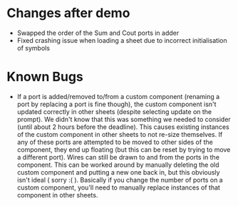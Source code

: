 # Changes after demo
- Swapped the order of the Sum and Cout ports in adder
- Fixed crashing issue when loading a sheet due to incorrect initialisation of symbols

# Known Bugs
- If a port is added/removed to/from a custom component (renaming a port by replacing a port is fine though), the custom component isn't updated correctly in other sheets (despite selecting update on the prompt). We didn't know that this was something we needed to consider (until about 2 hours before the deadline). This causes existing instances of the custom component in other sheets to not re-size themselves. If any of these ports are attempted to be moved to other sides of the component, they end up floating (but this can be reset by trying to move a different port). Wires can still be drawn to and from the ports in the component. This can be worked around by manually deleting the old custom component and putting a new one back in, but this obviously isn't ideal ( sorry :( ). Basically if you change the number of ports on a custom component, you'll need to manually replace instances of that component in other sheets.